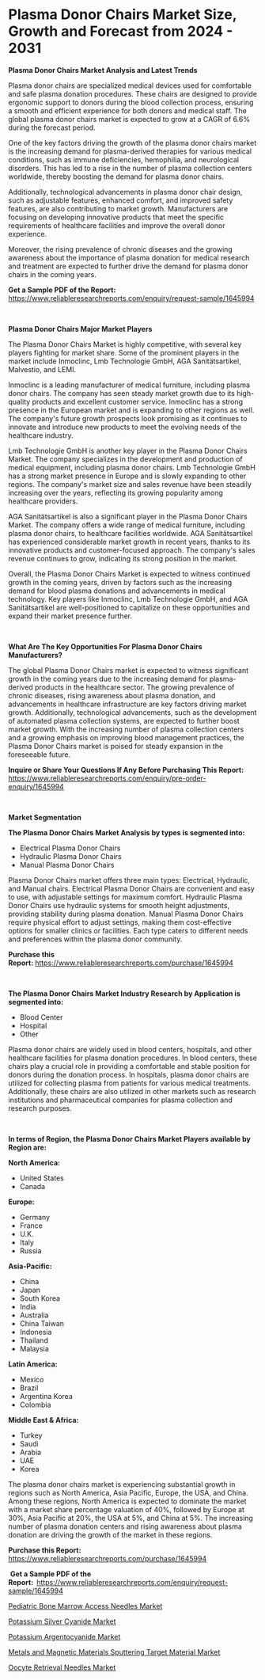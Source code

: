 <p><h1>Plasma Donor Chairs Market Size, Growth and Forecast from 2024 - 2031</h1></p><p><strong>Plasma Donor Chairs Market Analysis and Latest Trends</strong></p>
<p><p>Plasma donor chairs are specialized medical devices used for comfortable and safe plasma donation procedures. These chairs are designed to provide ergonomic support to donors during the blood collection process, ensuring a smooth and efficient experience for both donors and medical staff. The global plasma donor chairs market is expected to grow at a CAGR of 6.6% during the forecast period.</p><p>One of the key factors driving the growth of the plasma donor chairs market is the increasing demand for plasma-derived therapies for various medical conditions, such as immune deficiencies, hemophilia, and neurological disorders. This has led to a rise in the number of plasma collection centers worldwide, thereby boosting the demand for plasma donor chairs.</p><p>Additionally, technological advancements in plasma donor chair design, such as adjustable features, enhanced comfort, and improved safety features, are also contributing to market growth. Manufacturers are focusing on developing innovative products that meet the specific requirements of healthcare facilities and improve the overall donor experience.</p><p>Moreover, the rising prevalence of chronic diseases and the growing awareness about the importance of plasma donation for medical research and treatment are expected to further drive the demand for plasma donor chairs in the coming years.</p></p>
<p><strong>Get a Sample PDF of the Report:&nbsp;</strong> <a href="https://www.reliableresearchreports.com/enquiry/request-sample/1645994">https://www.reliableresearchreports.com/enquiry/request-sample/1645994</a></p>
<p>&nbsp;</p>
<p><strong>Plasma Donor Chairs Major Market Players</strong></p>
<p><p>The Plasma Donor Chairs Market is highly competitive, with several key players fighting for market share. Some of the prominent players in the market include Inmoclinc, Lmb Technologie GmbH, AGA Sanitätsartikel, Malvestio, and LEMI.</p><p>Inmoclinc is a leading manufacturer of medical furniture, including plasma donor chairs. The company has seen steady market growth due to its high-quality products and excellent customer service. Inmoclinc has a strong presence in the European market and is expanding to other regions as well. The company's future growth prospects look promising as it continues to innovate and introduce new products to meet the evolving needs of the healthcare industry.</p><p>Lmb Technologie GmbH is another key player in the Plasma Donor Chairs Market. The company specializes in the development and production of medical equipment, including plasma donor chairs. Lmb Technologie GmbH has a strong market presence in Europe and is slowly expanding to other regions. The company's market size and sales revenue have been steadily increasing over the years, reflecting its growing popularity among healthcare providers.</p><p>AGA Sanitätsartikel is also a significant player in the Plasma Donor Chairs Market. The company offers a wide range of medical furniture, including plasma donor chairs, to healthcare facilities worldwide. AGA Sanitätsartikel has experienced considerable market growth in recent years, thanks to its innovative products and customer-focused approach. The company's sales revenue continues to grow, indicating its strong position in the market.</p><p>Overall, the Plasma Donor Chairs Market is expected to witness continued growth in the coming years, driven by factors such as the increasing demand for blood plasma donations and advancements in medical technology. Key players like Inmoclinc, Lmb Technologie GmbH, and AGA Sanitätsartikel are well-positioned to capitalize on these opportunities and expand their market presence further.</p></p>
<p>&nbsp;</p>
<p><strong>What Are The Key Opportunities For Plasma Donor Chairs Manufacturers?</strong></p>
<p><p>The global Plasma Donor Chairs market is expected to witness significant growth in the coming years due to the increasing demand for plasma-derived products in the healthcare sector. The growing prevalence of chronic diseases, rising awareness about plasma donation, and advancements in healthcare infrastructure are key factors driving market growth. Additionally, technological advancements, such as the development of automated plasma collection systems, are expected to further boost market growth. With the increasing number of plasma collection centers and a growing emphasis on improving blood management practices, the Plasma Donor Chairs market is poised for steady expansion in the foreseeable future.</p></p>
<p><strong>Inquire or Share Your Questions If Any Before Purchasing This Report:</strong> <a href="https://www.reliableresearchreports.com/enquiry/pre-order-enquiry/1645994">https://www.reliableresearchreports.com/enquiry/pre-order-enquiry/1645994</a></p>
<p>&nbsp;</p>
<p><strong>Market Segmentation</strong></p>
<p><strong>The Plasma Donor Chairs Market Analysis by types is segmented into:</strong></p>
<p><ul><li>Electrical Plasma Donor Chairs</li><li>Hydraulic Plasma Donor Chairs</li><li>Manual Plasma Donor Chairs</li></ul></p>
<p><p>Plasma Donor Chairs market offers three main types: Electrical, Hydraulic, and Manual chairs. Electrical Plasma Donor Chairs are convenient and easy to use, with adjustable settings for maximum comfort. Hydraulic Plasma Donor Chairs use hydraulic systems for smooth height adjustments, providing stability during plasma donation. Manual Plasma Donor Chairs require physical effort to adjust settings, making them cost-effective options for smaller clinics or facilities. Each type caters to different needs and preferences within the plasma donor community.</p></p>
<p><strong>Purchase this Report:&nbsp;</strong><a href="https://www.reliableresearchreports.com/purchase/1645994">https://www.reliableresearchreports.com/purchase/1645994</a></p>
<p>&nbsp;</p>
<p><strong>The Plasma Donor Chairs Market Industry Research by Application is segmented into:</strong></p>
<p><ul><li>Blood Center</li><li>Hospital</li><li>Other</li></ul></p>
<p><p>Plasma donor chairs are widely used in blood centers, hospitals, and other healthcare facilities for plasma donation procedures. In blood centers, these chairs play a crucial role in providing a comfortable and stable position for donors during the donation process. In hospitals, plasma donor chairs are utilized for collecting plasma from patients for various medical treatments. Additionally, these chairs are also utilized in other markets such as research institutions and pharmaceutical companies for plasma collection and research purposes.</p></p>
<p>&nbsp;</p>
<p><strong>In terms of Region, the Plasma Donor Chairs Market Players available by Region are:</strong></p>
<p>
    <p> <strong> North America: </strong>
        <ul>
            <li>United States</li>
            <li>Canada</li>
        </ul>
        </p> 
    <p> <strong> Europe: </strong>
        <ul>
            <li>Germany</li>
            <li>France</li>
            <li>U.K.</li>
            <li>Italy</li>
            <li>Russia</li>
        </ul>
        </p> 
    <p> <strong> Asia-Pacific: </strong>
        <ul>
            <li>China</li>
            <li>Japan</li>
            <li>South Korea</li>
            <li>India</li>
            <li>Australia</li>
            <li>China Taiwan</li>
            <li>Indonesia</li>
            <li>Thailand</li>
            <li>Malaysia</li>
        </ul>
        </p> 
    <p> <strong> Latin America: </strong>
        <ul>
            <li>Mexico</li>
            <li>Brazil</li>
            <li>Argentina Korea</li>
            <li>Colombia</li>
        </ul>
        </p> 
    <p> <strong> Middle East & Africa: </strong>
        <ul>
            <li>Turkey</li>
            <li>Saudi</li>
            <li>Arabia</li>
            <li>UAE</li>
            <li>Korea</li>
        </ul>
    </p>
    </p>
<p><p>The plasma donor chairs market is experiencing substantial growth in regions such as North America, Asia Pacific, Europe, the USA, and China. Among these regions, North America is expected to dominate the market with a market share percentage valuation of 40%, followed by Europe at 30%, Asia Pacific at 20%, the USA at 5%, and China at 5%. The increasing number of plasma donation centers and rising awareness about plasma donation are driving the growth of the market in these regions.</p></p>
<p><strong>Purchase this Report: </strong><a href="https://www.reliableresearchreports.com/purchase/1645994">https://www.reliableresearchreports.com/purchase/1645994</a></p>
<p>&nbsp;<strong>Get a Sample PDF of the Report:&nbsp;&nbsp;</strong><a href="https://www.reliableresearchreports.com/enquiry/request-sample/1645994">https://www.reliableresearchreports.com/enquiry/request-sample/1645994</a></p>
<p><strong></strong></p>
<p><p><a href="https://extreme-scabiosa-c81.notion.site/Pediatric-Bone-Marrow-Access-Needles-Market-Size-Growth-and-Forecast-from-2024-2031-e7ca3ea759074186b086b969f403b7f6">Pediatric Bone Marrow Access Needles Market</a></p><p><a href="https://view.publitas.com/reportprime-1/potassium-silver-cyanide-market-provides-a-comprehensive-analysis-including-a-macro-overview-of-the-market-as-well-as-micro-details-such-as-market-size-and-competitive-landscape/">Potassium Silver Cyanide Market</a></p><p><a href="https://view.publitas.com/reportprime-1/potassium-argentocyanide-market-size-reflecting-a-forecast-till-2031-market-by-type-by-application-and-by-geography/">Potassium Argentocyanide Market</a></p><p><a href="https://adventurous-uranium-ef9.notion.site/Global-Metals-and-Magnetic-Materials-Sputtering-Target-Material-Market-Size-and-Market-Trends-Insig-bffbd8ba3fc34b08a6bdbc7532e28eda">Metals and Magnetic Materials Sputtering Target Material Market</a></p><p><a href="https://carnation-joke-41f.notion.site/Oocyte-Retrieval-Needles-Market-Research-Report-Unlocks-Analysis-on-the-Market-Financial-Status-Mar-796a55b8807a461cb6569509a15cda49">Oocyte Retrieval Needles Market</a></p></p>